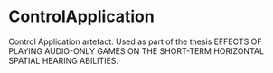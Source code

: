 # ControlApplication
Control Application artefact. Used as part of the thesis EFFECTS OF PLAYING AUDIO-ONLY GAMES ON THE SHORT-TERM HORIZONTAL SPATIAL HEARING ABILITIES.
